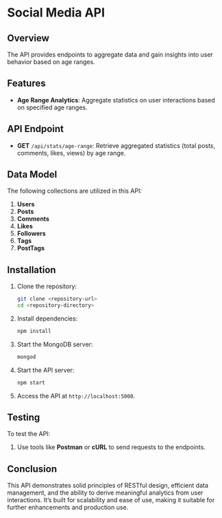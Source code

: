 
# Social Media API

## Overview
The API provides endpoints to aggregate data and gain insights into user behavior based on age ranges.

## Features
- **Age Range Analytics**: Aggregate statistics on user interactions based on specified age ranges.

## API Endpoint

- **GET** `/api/stats/age-range`: Retrieve aggregated statistics (total posts, comments, likes, views) by age range.

## Data Model
The following collections are utilized in this API:
1. **Users**
2. **Posts**
3. **Comments**
4. **Likes**
5. **Followers**
6. **Tags**
7. **PostTags**

## Installation
1. Clone the repository:
   ```bash
   git clone <repository-url>
   cd <repository-directory>
   ```

2. Install dependencies:
   ```bash
   npm install
   ```

3. Start the MongoDB server:
   ```bash
   mongod
   ```

4. Start the API server:
   ```bash
   npm start
   ```

5. Access the API at `http://localhost:5000`.

## Testing
To test the API:
1. Use tools like **Postman** or **cURL** to send requests to the endpoints.

## Conclusion
This API demonstrates solid principles of RESTful design, efficient data management, and the ability to derive meaningful analytics from user interactions. It’s built for scalability and ease of use, making it suitable for further enhancements and production use.
